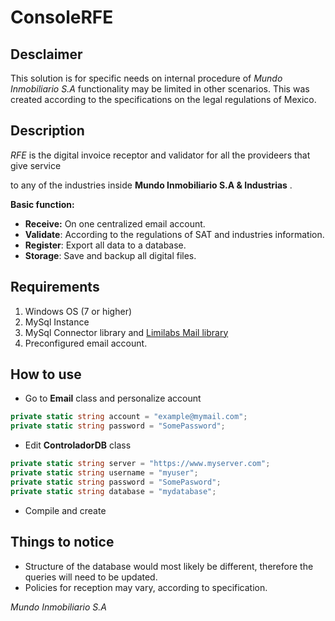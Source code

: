 # ConsoleRFE

## Desclaimer
This solution is for specific needs on internal procedure of *Mundo Inmobiliario S.A*
functionality may be limited in other scenarios. 
This was created according to the specifications on the legal regulations of Mexico.

## Description
*RFE* is the digital invoice receptor and validator for all the provideers that give service

to any of the industries inside __Mundo Inmobiliario S.A & Industrias__ . 

__Basic function:__

- **Receive:** On one centralized email account.
- **Validate**: According to the regulations of SAT and industries information.
- **Register**: Export all data to a database.
- **Storage**: Save and backup all digital files.

## Requirements

  1. Windows OS (7 or higher)
  2. MySql Instance
  3. MySql Connector library and [Limilabs Mail library](http://www.limilabs.com/mail)
  3. Preconfigured email account.

## How to use

- Go to __Email__ class and personalize account
```C#
private static string account = "example@mymail.com";
private static string password = "SomePassword";
```
- Edit __ControladorDB__ class 
```C#
private static string server = "https://www.myserver.com";
private static string username = "myuser";
private static string password = "SomePasword";
private static string database = "mydatabase";
```
- Compile and create

## Things to notice

- Structure of the database would most likely be different, therefore the queries will need to be updated.
- Policies for reception may vary, according to specification.

*Mundo Inmobiliario S.A*
